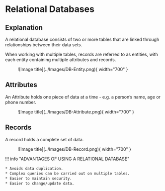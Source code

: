 # Relational Databases

## Explanation

A relational database consists of two or more tables that are linked through relationships between their data sets.

When working with multiple tables, records are referred to as entities, with each entity containing multiple attributes and records.

<figure markdown="span">
![Image title](../Images/DB-Entity.png){ width="700" }
<figcaption></figcaption>
</figure>

## Attributes

An Attribute holds one piece of data at a time - e.g. a person’s name, age or phone number.

<figure markdown="span">
  ![Image title](../Images/DB-Attribute.png){ width="700" }
  <figcaption></figcaption>
</figure>

## Records

A record holds a complete set of data.

<figure markdown="span">
  ![Image title](../Images/DB-Record.png){ width="700" }
  <figcaption></figcaption>
</figure>

!!! info "ADVANTAGES OF USING A RELATIONAL DATABASE"

    * Avoids data duplication.
    * Complex queries can be carried out on multiple tables.
    * Easier to maintain security.
    * Easier to change/update data.